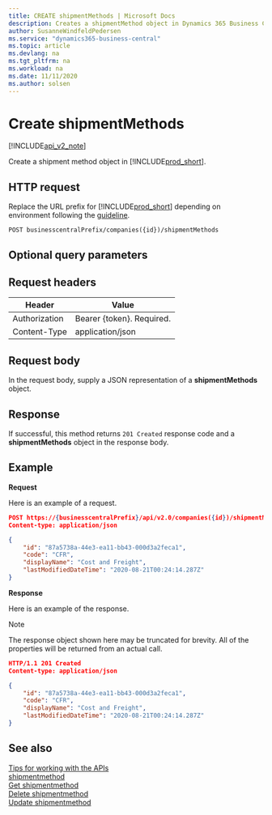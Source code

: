 ```yaml
---
title: CREATE shipmentMethods | Microsoft Docs
description: Creates a shipmentMethod object in Dynamics 365 Business Central.
author: SusanneWindfeldPedersen
ms.service: "dynamics365-business-central"
ms.topic: article
ms.devlang: na
ms.tgt_pltfrm: na
ms.workload: na
ms.date: 11/11/2020
ms.author: solsen
---
```


# Create shipmentMethods

[!INCLUDE[api_v2_note](../../includes/api_v2_note.md)]

Create a shipment method object in [!INCLUDE[prod_short](../../../includes/prod_short.md)].

## HTTP request
Replace the URL prefix for [!INCLUDE[prod_short](../../../includes/prod_short.md)] depending on environment following the [guideline](../../v2.0/endpoints-apis-for-dynamics.md).
```
POST businesscentralPrefix/companies({id})/shipmentMethods
```
## Optional query parameters

## Request headers

|Header         |Value                     |
|---------------|--------------------------|
|Authorization  |Bearer {token}. Required. |
|Content-Type   |application/json          |

## Request body
In the request body, supply a JSON representation of a **shipmentMethods** object.

## Response
If successful, this method returns ```201 Created``` response code and a **shipmentMethods** object in the response body.

## Example

**Request**

Here is an example of a request.

```json
POST https://{businesscentralPrefix}/api/v2.0/companies({id})/shipmentMethods
Content-type: application/json

{
    "id": "87a5738a-44e3-ea11-bb43-000d3a2feca1",
    "code": "CFR",
    "displayName": "Cost and Freight",
    "lastModifiedDateTime": "2020-08-21T00:24:14.287Z"
}
```

**Response**

Here is an example of the response. 

> [!NOTE]  
>   The response object shown here may be truncated for brevity. All of the properties will be returned from an actual call.

```json
HTTP/1.1 201 Created
Content-type: application/json

{
    "id": "87a5738a-44e3-ea11-bb43-000d3a2feca1",
    "code": "CFR",
    "displayName": "Cost and Freight",
    "lastModifiedDateTime": "2020-08-21T00:24:14.287Z"
}
```


## See also
[Tips for working with the APIs](/dynamics365/business-central/dev-itpro/developer/devenv-connect-apps-tips)    
[shipmentmethod](../resources/dynamics_shipmentmethod.md)    
[Get shipmentmethod](dynamics_shipmentmethod_Get.md)    
[Delete shipmentmethod](dynamics_shipmentmethod_Delete.md)    
[Update shipmentmethod](dynamics_shipmentmethod_Update.md)    
